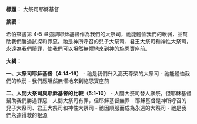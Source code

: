 **標題：** 大祭司耶穌基督

**摘要：**

希伯來書第 4-5 章強調耶穌基督作為我們的大祭司，祂能體恤我們的軟弱，並幫助我們勝過試探和罪惡。祂是神所呼召的兒子大祭司、君王大祭司和神性大祭司，永遠為我們贖罪，使我們可以坦然無懼地來到神的施恩寶座前。

**大綱：**

**一、大祭司耶穌基督（4:14-16）**
    - 祂是我們升入高天尊榮的大祭司
    - 祂能體恤我們的軟弱
    - 我們應坦然無懼地來到施恩寶座前

**二、人間大祭司與耶穌基督的比較（5:1-10）**
    - 人間大祭司替人獻祭，但耶穌基督幫助我們勝過罪惡
    - 人間大祭司有罪，但耶穌基督無罪
    - 耶穌基督是神所呼召的兒子大祭司、君王大祭司和神性大祭司
    - 祂因順服而成為永遠的大祭司
    - 祂是我們永遠得救的根源